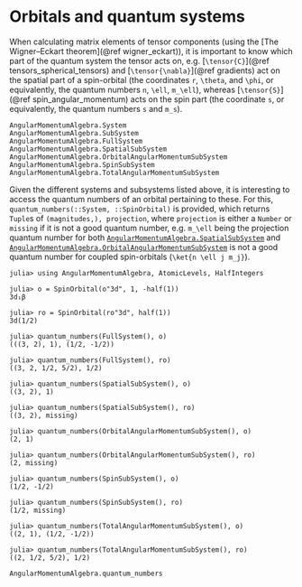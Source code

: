 # Orbitals and quantum systems

When calculating matrix elements of tensor components (using the [The
Wigner–Eckart theorem](@ref wigner_eckart)), it is important to know
which part of the quantum system the tensor acts on,
e.g. [``\tensor{C}``](@ref tensors_spherical_tensors) and
[``\tensor{\nabla}``](@ref gradients) act on the spatial part of a
spin-orbital (the coordinates ``r``, ``\theta``, and ``\phi``, or
equivalently, the quantum numbers ``n``, ``\ell``, ``m_\ell``),
whereas [``\tensor{S}``](@ref spin_angular_momentum) acts on the spin
part (the coordinate ``s``, or equivalently, the quantum numbers ``s``
and ``m_s``).


```@docs
AngularMomentumAlgebra.System
AngularMomentumAlgebra.SubSystem
AngularMomentumAlgebra.FullSystem
AngularMomentumAlgebra.SpatialSubSystem
AngularMomentumAlgebra.OrbitalAngularMomentumSubSystem
AngularMomentumAlgebra.SpinSubSystem
AngularMomentumAlgebra.TotalAngularMomentumSubSystem
```

Given the different systems and subsystems listed above, it is
interesting to access the quantum numbers of an orbital pertaining to
these. For this, `quantum_numbers(::System, ::SpinOrbital)` is provided,
which returns `Tuple`s of `(magnitudes,), projection`, where
`projection` is either a `Number` or `missing` if it is not a good
quantum number, e.g. ``m_\ell`` being the projection quantum number
for both [`AngularMomentumAlgebra.SpatialSubSystem`](@ref) and
[`AngularMomentumAlgebra.OrbitalAngularMomentumSubSystem`](@ref) is
not a good quantum number for coupled spin-orbitals (``\ket{n \ell j
m_j}``).

```jldoctest
julia> using AngularMomentumAlgebra, AtomicLevels, HalfIntegers

julia> o = SpinOrbital(o"3d", 1, -half(1))
3d₁β

julia> ro = SpinOrbital(ro"3d", half(1))
3d(1/2)

julia> quantum_numbers(FullSystem(), o)
(((3, 2), 1), (1/2, -1/2))

julia> quantum_numbers(FullSystem(), ro)
((3, 2, 1/2, 5/2), 1/2)

julia> quantum_numbers(SpatialSubSystem(), o)
((3, 2), 1)

julia> quantum_numbers(SpatialSubSystem(), ro)
((3, 2), missing)

julia> quantum_numbers(OrbitalAngularMomentumSubSystem(), o)
(2, 1)

julia> quantum_numbers(OrbitalAngularMomentumSubSystem(), ro)
(2, missing)

julia> quantum_numbers(SpinSubSystem(), o)
(1/2, -1/2)

julia> quantum_numbers(SpinSubSystem(), ro)
(1/2, missing)

julia> quantum_numbers(TotalAngularMomentumSubSystem(), o)
((2, 1), (1/2, -1/2))

julia> quantum_numbers(TotalAngularMomentumSubSystem(), ro)
((2, 1/2, 5/2), 1/2)
```

```@docs
AngularMomentumAlgebra.quantum_numbers
```
